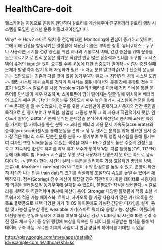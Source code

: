 # HealthCare-doit
헬스케어는 자동으로 운동을 판단하여 칼로리를 계산해주며 친구들끼리 칼로리 랭킹 시스템을 도입한 신개념 운동 어플리케이션입니다. 

Why? -> How?
스마트 워치 등 건강에 대한 Monitoring에 관심이 증가하고 있으며, 그에 비해 건강을 향상시키는 실생활에 적용된 기술은 부족한 상황.
유비쿼터스 - 누구나 사용하는 기기를 건강 증진을 위한 하나의 기술로서 이해, 건강 증진을 위해 운동을 돕는 의료기기로 인식
운동은 힘겨운 작업인 만큼 많은 집중력과 인내를 요구함 -> 시스템이 유저의 input을 많이 요구할 수록 운동에 대한 집중도가 떨어짐 -> 건강 증진 실패
문제가 발생 하지 않기 위해 자동화가 필요 -> 자동 분류 알고리즘(ML)
단순히 운동을 돕는 것만으로는 기존과 다를 것이 없음 동기부여가 필요 -> 지인간의 경쟁 시스템 도입 -> 랭킹 시스템 제시
순위를 정하기 위해서는 운동 내에서와 운동 간에 통합된 점수 지표가 필요함 -> 칼로리를 사용
Problem
기존의 카메라를 이용해 거리 인식을 통한 운동어플
인식률이 매우 저조하며, 스마트폰이 땀이 떨어지는 얼굴 밑에 위치하며 베터리의 소모가 매우 큼.
단순한 운동 분류
정확도가 매우 높은 몇가지 시스템이 논문을 통해 다수 존재함을 알 수 있었으나, 연구를 위한 시스템만이 존재하고 사용자의 건강 증진을 목적으로 한 동기부여가 부족함.
상업성, 대중성 부족
그 외
사용자 직관적이지 못함.
완성도가 떨어짐
Better
기존에 인식된 문제점을 분석하여 개선함과 동시에 고유한 특징을 가져야 함.
카메라를 통한 분류 -> 과다한 베터리 사용 문제
가속도(accelerate)와 중력(gyroscope)센서를 통해 운동을 분류-> 위 두 센서는 분류를 위해 필요한 센서 중 가장 적은 베터리 소모.
단순한 운동 분류 -> 동기부여 부족
랭킹 시스템을 통해 동기부여
디자인 또한 의욕을 돋굴 수 있는 색상을 채택 – RED
완성도
높은 수준의 완성도를 요구.
지속적인 완성도 유지를 위해 유지·보수가 용이해야함.
다른 플랫폼(iOS, TIZEN) 등에 대비해야 함.
Faster
시스템은 무엇 보다 사용자가 신경쓰지 못 하는 속도로 움직여야 함. -> 빨라야 한다.
시간이 걸리는 부분을 정리하여 가장 효율적인 방법을 채택.
분류(ML:Machine Learning)
KNN: 구현이 쉬워 완성도를 높일 수 있고, 운동이 확연히 차이가 나는 만큼 train data의 크기를 적절하게 조절하여 속도를 높일 수 있어서 채택하였다.
점수(Scoring)
점수 계산이 복잡할 경우 직관적이지 못한 데이터로 사용자에게 의혹을 불러일으켜 동기부여에 실패할 수 있으며, 불필요한 자원을 낭비한다.-> 칼로리를 채택하여 직관적이며 동시에 계산이 용이.
Stronger
다양한 플랫폼에 적용
소셜 네트워크에 적용 가능
페이스북, 트위터, 카카오톡 등
가장 사용자가 많은 카카오톡을 첫 목표 플랫픔으로 채택
다양한 기기 및 OS
아이폰에도 가능한 간단한 디자인을 설계.
융합 및 가능성
급부상 중인 wearable 기기(스마트 워치)와 융합 가능.
상상도: 어플리케이션을 통한 운동과 동시에 기어를 이용해 실시간 건강 모니터링 및 시간에 따른 건강 증진 정도 체크
유저 중 상위 랭킹에 보상을 약속한 뒤 데이터를 제공받는 형식을 통해 빅데이터 구축 가능. 우수한 기록의 사람이니 만큼 양질의 데이터를 기대할 수 있음.

https://play.google.com/store/apps/details?id=example.com.healthcare&hl=ko
